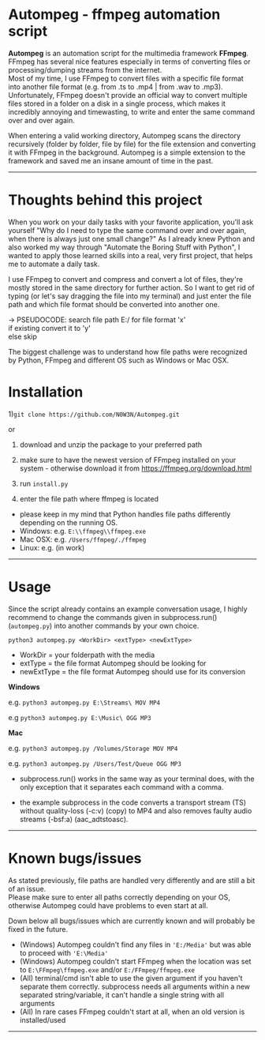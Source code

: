 Autompeg - ffmpeg automation script 
==================
**Autompeg** is an automation script for the multimedia framework **FFmpeg**.  
FFmpeg has several nice features especially in terms of converting files or processing/dumping streams from the internet.  
Most of my time, I use FFmpeg to convert files with a specific file format into another file format (e.g. from .ts to .mp4 | from .wav to .mp3).
Unfortunately, FFmpeg doesn't provide an official way to convert multiple files stored in a folder on a disk in a single process, which makes it
incredibly annoying and timewasting, to write and enter the same command over and over again.

When entering a valid working directory, Autompeg scans the directory recursively (folder by folder, file by file) for the file extension and converting
it with FFmpeg in the background.
Autompeg is a simple extension to the framework and saved me an insane amount of time in the past.

--------------------------------
# Thoughts behind this project

When you work on your daily tasks with your favorite application, you'll ask yourself 
"Why do I need to type the same command over and over again, when there is always just one small change?"
As I already knew Python and also worked my way through "Automate the Boring Stuff with Python", 
I wanted to apply those learned skills into a real, very first project, that helps me to automate a daily task.

I use FFmpeg to convert and compress and convert a lot of files, they're mostly stored in the same directory for further action. 
So I want to get rid of typing (or let's say dragging the file into my terminal)
and just enter the file path and which file format should be converted into another one.

 -> PSEUDOCODE: 
 search file path E:/ for file format 'x'  
    if existing convert it to 'y'  
    else skip  
 
  
The biggest challenge was to understand how file paths were recognized by Python, FFmpeg and different OS such as Windows or Mac OSX.

# Installation

1)`git clone https://github.com/N0W3N/Autompeg.git`

or

1) download and unzip the package to your preferred path

2) make sure to have the newest version of FFmpeg installed on your system - otherwise download it from https://ffmpeg.org/download.html

3) run `install.py`

4) enter the file path where ffmpeg is located 
* please keep in my mind that Python handles file paths differently depending on the running OS.
* Windows: e.g. `E:\\ffmpeg\\ffmpeg.exe`
* Mac OSX: e.g. `/Users/ffmpeg/./ffmpeg`
* Linux: e.g. (in work)
--------------------------------
# Usage

Since the script already contains an example conversation usage, I highly recommend to change the commands given in subprocess.run() (`autompeg.py`)
into another commands by your own choice.

`python3 autompeg.py <WorkDir> <extType> <newExtType>`

* WorkDir = your folderpath with the media
* extType = the file format Autompeg should be looking for
* newExtType = the file format Autompeg should use for its conversion

**Windows**

e.g. `python3 autompeg.py E:\Streams\ MOV MP4`

e.g  `python3 autompeg.py E:\Music\ OGG MP3`

**Mac**

e.g. `python3 autompeg.py /Volumes/Storage MOV MP4`

e.g. `python3 autompeg.py /Users/Test/Queue OGG MP3`

* subprocess.run() works in the same way as your terminal does, with the only exception that it separates each command with a comma. 

* the example subprocess in the code converts a transport stream (TS) without quality-loss (-c:v) (copy) to MP4 and also removes faulty audio streams (-bsf:a) (aac_adtstoasc).
--------------------------------
# Known bugs/issues

As stated previously, file paths are handled very differently and are still a bit of an issue.  
Please make sure to enter all paths correctly depending on your OS, otherwise Autompeg could have problems to even start at all.

Down below all bugs/issues which are currently known and will probably be fixed in the future.

* (Windows) Autompeg couldn't find any files in `'E:/Media'` but was able to proceed with `'E:\Media'`
* (Windows) Autompeg couldn't start FFmpeg when the location was set to `E:\FFmpeg\ffmpeg.exe` and/or `E:/FFmpeg/ffmpeg.exe`
* (All) terminal/cmd isn't able to use the given argument if you haven't separate them correctly. subprocess needs all arguments within a new separated string/variable, it can't handle a single string with all arguments
* (All) In rare cases FFmpeg couldn't start at all, when an old version is installed/used
--------------------------------
